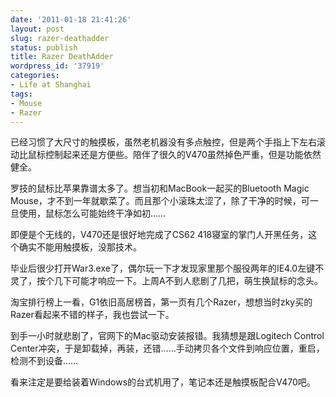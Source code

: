 ```yaml
---
date: '2011-01-18 21:41:26'
layout: post
slug: razer-deathadder
status: publish
title: Razer DeathAdder
wordpress_id: '37919'
categories:
- Life at Shanghai
tags:
- Mouse
- Razer
---
```


已经习惯了大尺寸的触摸板，虽然老机器没有多点触控，但是两个手指上下左右滚动比鼠标控制起来还是方便些。陪伴了很久的V470虽然掉色严重，但是功能依然健全。




罗技的鼠标比苹果靠谱太多了。想当初和MacBook一起买的Bluetooth Magic Mouse，才不到一年就歇菜了。而且那个小滚珠太涩了，除了干净的时候，可一旦使用，鼠标怎么可能始终干净如初……




即便是个无线的，V470还是很好地完成了CS62 418寝室的掌门人开黑任务，这个确实不能用触摸板，没那技术。




毕业后很少打开War3.exe了，偶尔玩一下才发现家里那个服役两年的IE4.0左键不灵了，按个几下可能才响应一下。上周A不到人悲剧了几把，萌生换鼠标的念头。




淘宝排行榜上一看，G1依旧高居榜首，第一页有几个Razer，想想当时zky买的Razer看起来不错的样子，我也尝试一下。




到手一小时就悲剧了，官网下的Mac驱动安装报错。我猜想是跟Logitech Control Center冲突，于是卸载掉，再装，还错……手动拷贝各个文件到响应位置，重启，检测不到设备……




看来注定是要给装着Windows的台式机用了，笔记本还是触摸板配合V470吧。
